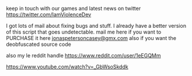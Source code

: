 keep in touch with our games and latest news on twitter
https://twitter.com/IamViolenceDev


I got lots of mail about fixing bugs and stuff.
I already have a better version of this script that goes undetectable.
mail me here if you want to PURCHASE it here jonaspetersoncasey@gmx.com
also if you want the deobfuscated source code 


also my le reddit handle
https://www.reddit.com/user/1eEGQMm



https://www.youtube.com/watch?v=_GbWsoSkddk
